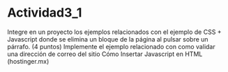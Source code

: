 # Actividad3_1
Integre en un proyecto los ejemplos relacionados con  el ejemplo de CSS +  Javascript donde se elimina un bloque de la página al pulsar sobre un párrafo. (4 puntos) Implemente el ejemplo relacionado con como validar una dirección de correo del sitio Cómo Insertar Javascript en HTML (hostinger.mx) 
